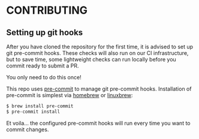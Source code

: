 # CONTRIBUTING

## Setting up git hooks

After you have cloned the repository for the first time, it is advised to set up git pre-commit hooks. These checks will also run on our CI infrastructure, but to save time, some lightweight checks can run locally before you commit ready to submit a PR.

You only need to do this once!

This repo uses [pre-commit](http://pre-commit.com/) to manage git pre-commit hooks. Installation of pre-commit is simplest via [homebrew](https://brew.sh/) or [linuxbrew](http://linuxbrew.sh/):

```bash
$ brew install pre-commit
$ pre-commit install
```

Et voila... the configured pre-commit hooks will run every time you want to commit changes.
